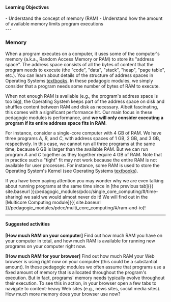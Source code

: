 
#### Learning Objectives
<div class="learningObjectiveBox" markdown="1">
- Understand the concept of memory (RAM)
- Understand how the amount of available memory limits program executions
</div>
---

### Memory

When a program executes on a computer, it uses some of the computer's
memory (a.k.a., Random Access Memory or RAM) to store its "address space". 
The address space consists of all the bytes of content that the program 
needs to execute (the "code", "data", "stack", "heap", "page table", etc.). 
You can learn about details of the structure of address spaces in 
Operating Systems [textbooks](/textbooks). In these pedagogic modules, we simply 
consider that a program needs some number of bytes of RAM to execute.

When not enough RAM is available (e.g., the program's address space is too
big), the Operating System keeps part of the address space on disk and
shuffles content between RAM and disk as necessary. Albeit fascinating,
this comes with a significant performance hit. Our main focus in these
pedagogic modules is performance, and **we will only consider executing
a program if its entire address space fits in RAM**.  

For instance, consider a single-core computer with 4 GB of RAM. We have
three programs *A*, *B*, and *C*, with address spaces of 1 GB, 2 GB, and 3
GB, respectively.  In this case, we cannot run all three programs at the
same time, because 6 GB is larger than the available RAM. But we can run
program *A* and *C* together as they together require 4 GB of RAM.  Note
that in practice such a "tight" fit may not work because the entire RAM is
not available for user processes. For instance, some RAM is used
to store the Operating System's Kernel (see Operating Systems [textbooks](/textbooks)).

If you have been paying attention you may wonder why we are even talking 
about running programs at the same time since 
in [the previous tab]({{ site.baseurl }}/pedagogic_modules/pdcc/single_core_computing/#/time-sharing)
we said we would almost never do it!  We will find out in the 
[Multicore Computing module]({{ site.baseurl }}/pedagogic_modules/pdcc/multi_core_computing/#/ram-and-io)!

---

#### Suggested activities

**[How much RAM on your computer]** Find out how much RAM you have on your computer in total, and how much RAM is available for running new programs on your computer right now.

**[How much RAM for your browser]** Find out how much RAM your Web browser
is using right now on your computer (this could be a substantial amount).
In these pedagogic modules we often assume that programs use a fixed amount
of memory that is allocated throughout the program's execution. But in
fact, programs' memory needs typically evolve throughout their execution.
To see this in action, in your browser open a few tabs to navigate to
content-heavy Web sites (e.g., news sites, social media sites). How much
more memory does your browser use now?

